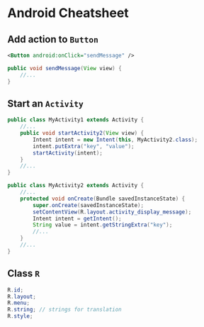 Android Cheatsheet
==================

Add action to ``Button``
---------------------------

```xml
<Button android:onClick="sendMessage" />
```
```java
public void sendMessage(View view) {
    //...
}
```

Start an ``Activity``
-----------------

```java
public class MyActivity1 extends Activity {
    //...
    public void startActivity2(View view) {
        Intent intent = new Intent(this, MyActivity2.class);
        intent.putExtra("key", "value");
        startActivity(intent);
    }
    //...
}
```
```java
public class MyActivity2 extends Activity {
    //...
    protected void onCreate(Bundle savedInstanceState) {
        super.onCreate(savedInstanceState);
        setContentView(R.layout.activity_display_message);
        Intent intent = getIntent();
        String value = intent.getStringExtra("key");
        //...
    }
    //...
}
```

Class ``R``
-----------

```java
R.id;
R.layout;
R.menu;
R.string; // strings for translation
R.style;
```
